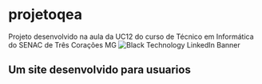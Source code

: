 # projetoqea
Projeto desenvolvido na aula da UC12 do curso de Técnico em Informática do SENAC de Três Corações MG
![Black Technology LinkedIn Banner](https://user-images.githubusercontent.com/111750542/226937781-908b1a6a-e055-4ef4-9d9f-9be04676deac.png)

## Um site desenvolvido para  usuarios

